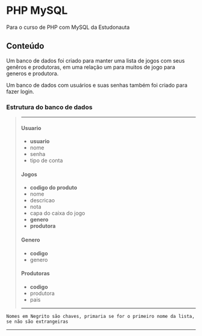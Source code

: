 # PHP MySQL

Para o curso de PHP com MySQL da Estudonauta

## Conteúdo

Um banco de dados foi criado para manter uma lista de jogos com seus genêros e produtoras, em uma relação um para muitos de jogo para generos e produtora.

Um banco de dados com usuários e suas senhas também foi criado para fazer login.

### Estrutura do banco de dados

> ---
>
> #### Usuario
>
> - **usuario**
> - nome
> - senha
> - tipo de conta
>
> #### Jogos
>
> - **codigo do produto**
> - nome
> - descricao
> - nota
> - capa do caixa do jogo
> - **genero**
> - **produtora**
>
> #### Genero
>
> - **codigo**
> - genero
>
> #### Produtoras
>
> - **codigo**
> - produtora
> - pais
>
> ---

`Nomes em Negrito são chaves, primaria se for o primeiro nome da lista, se não são extrangeiras`

---

